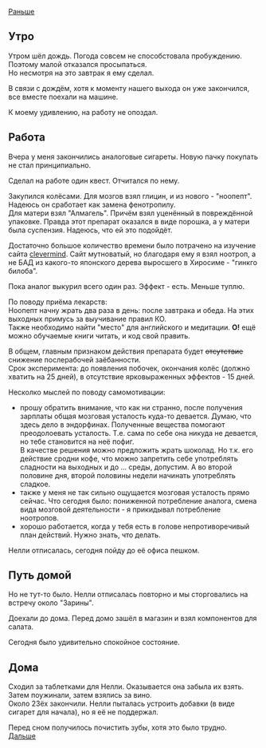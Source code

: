 [Раньше](2020.06.10.md)  
## Утро
Утром шёл дождь. Погода совсем не способстовала пробуждению. Поэтому малой отказался просыпаться.  
Но несмотря на это завтрак я ему сделал.

В связи с дождём, хотя к моменту нашего выхода он уже закончился, все вместе поехали на машине.

К моему удивлению, на работу не опоздал.
## Работа
Вчера у меня закончились аналоговые сигареты. Новую пачку покупать не стал принципиально.

Сделал на работе один квест. Отчитался по нему.  

Закупился колёсами. Для мозгов взял глицин, и из нового - "ноопепт". Надеюсь он сработает как замена фенотропилу.  
Для матери взял "Алмагель". Причём взял уценённый в повреждённой упаковке. Правда этот препарат оказался в виде порошка, а у матери была суспензия. Надеюсь, что ей это подойдёт.

Достаточно большое количество времени было потрачено на изучение сайта [clevermind](https://clevermind.ru). Сайт мутноватый, но благодаря ему я взял ноотроп, а не БАД из какого-то японского дерева выросшего в Хиросиме - "гинкго билоба".

Пока аналог выкурил всего один раз. Эффект - есть. Меньше туплю.

По поводу приёма лекарств:  
Ноопепт начну жрать два раза в день: после завтрака и обеда. На этих выходных примусь за выучивание правил КО.  
Также необходимо найти "место" для английского и медитации. **О!** ещё можно обучаемые книги читать, и код свой править.

В общем, главным признаком действия препарата будет ~~отсутствие~~ снижение послерабочей заёбанности.  
Срок эксперимента: до появления побочек, окончания колёс (должно хватить на 25 дней), в отсутствие ярковыраженных эффектов - 15 дней.

Несколко мыслей по поводу самомотивации:  
 - прошу обратить внимание, что как ни странно, после получения зарплаты общая мозговая усталость куда-то девается. Думаю, что здесь дело в эндорфинах. Полученные вещества помогают преодолоевать усталость. Т.е. сама по себе она никуда не девается, но тебе становится на неё пофиг.  
 В качестве решения можно предложить жрать шоколад. Но т.к. его действие сродни кофе, что можно запретить себе употреблять сладности на выходных и до ... среды, допустим. А во второй половине дня, второй половины недели начинать употреблять сладкое.
 - также у меня не так сильно ощущается мозговая усталость прямо сейчас. Что сегодня было: пониженной потребление аналога, смена вида мозговой деятельности - я прикидывал потребление ноотропов.
 - хорошо работается, когда у тебя есть в голове непротиворечивый план действий. Нужно знать, что делать.

Нелли отписалась, сегодня пойду до её офиса пешком.
## Путь домой
Но не тут-то было. Нелли отписалась повторно и мы сторговались на встречу около "Зарины".

Доехали до дома. Перед домо зашёл в магазин и взял компонентов для салата.

Сегодня было удивительно спокойное состояние.
## Дома
Сходил за таблетками для Нелли. Оказывается она забыла их взять. Затем поужинали, затем взялись за вино.  
Около 23ёх закончили. Нелли пыталась устроить добавки (в виде сигарет для начала), но я её не поддержал.

Перед сном получилось почистить зубы, хотя это было трудно.  
[Дальше](2020.06.11.md)